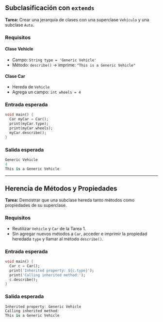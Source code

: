 ## Subclasificación con `extends`
**Tarea:** Crear una jerarquía de clases con una superclase `Vehículo` y una subclase `Auto`.

### Requisitos

#### Clase Vehicle

- Campo: `String type = 'Generic Vehicle'`  
- Método: `describe()` → imprime: `"This is a Generic Vehicle"`

#### Clase Car

- Hereda de `Vehicle`  
- Agrega un campo: `int wheels = 4`

### Entrada esperada

```dart
void main() {
  Car myCar = Car();
  print(myCar.type);
  print(myCar.wheels);
  myCar.describe();
}
```

### Salida esperada

```dart
Generic Vehicle
4
This is a Generic Vehicle
```

---

## Herencia de Métodos y Propiedades
  
**Tarea:** Demostrar que una subclase hereda tanto métodos como propiedades de su superclase.

### Requisitos

- Reutilizar `Vehicle` y `Car` de la Tarea 1.  
- Sin agregar nuevos métodos a `Car`, acceder e imprimir la propiedad heredada `type` y llamar al método `describe()`.

### Entrada esperada

```dart
void main() {
  Car c = Car();
  print('Inherited property: ${c.type}');
  print('Calling inherited method:');
  c.describe();
}
```

### Salida esperada

```dart
Inherited property: Generic Vehicle
Calling inherited method:
This is a Generic Vehicle
```